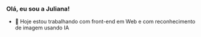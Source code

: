 ### Olá, eu sou a Juliana!


- 🔭 Hoje estou trabalhando com front-end em Web e com reconhecimento de imagem usando IA

